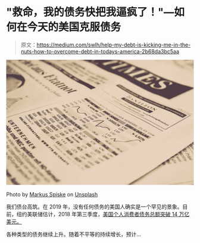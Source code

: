 # "救命，我的债务快把我逼疯了！"—如何在今天的美国克服债务

> 原文：<https://medium.com/swlh/help-my-debt-is-kicking-me-in-the-nuts-how-to-overcome-debt-in-todays-america-2b68da3bc5aa>

![](img/6271aa48eaee0707cee05952f560e223.png)

Photo by [Markus Spiske](https://unsplash.com/@markusspiske?utm_source=unsplash&utm_medium=referral&utm_content=creditCopyText) on [Unsplash](https://unsplash.com/search/photos/debt?utm_source=unsplash&utm_medium=referral&utm_content=creditCopyText)

我们债台高筑。在 2019 年，没有任何债务的美国人确实是一个罕见的景象。目前，纽约美联储估计，2018 年第三季度，[美国个人消费者债务总额突破 14 万亿美元。](https://www.debt.org/faqs/americans-in-debt/)

各种类型的债务继续上升。随着不平等的持续增长，预计…